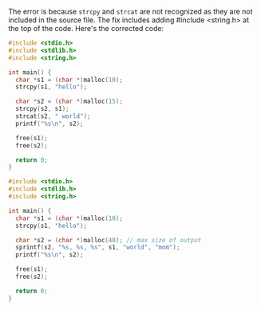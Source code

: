 The error is because `strcpy` and `strcat` are not recognized as they are not included in the source file. The fix includes adding #include <string.h> at the top of the code. Here's the corrected code:

```c
#include <stdio.h>
#include <stdlib.h>
#include <string.h>

int main() {
  char *s1 = (char *)malloc(10);
  strcpy(s1, "hello");

  char *s2 = (char *)malloc(15);
  strcpy(s2, s1);
  strcat(s2, " world");
  printf("%s\n", s2);

  free(s1);
  free(s2);

  return 0;
}

#include <stdio.h>
#include <stdlib.h>
#include <string.h>

int main() {
  char *s1 = (char *)malloc(10);
  strcpy(s1, "hello");

  char *s2 = (char *)malloc(40); // max size of output
  sprintf(s2, "%s, %s, %s", s1, "world", "mom");
  printf("%s\n", s2);

  free(s1);
  free(s2);

  return 0;
}
```
